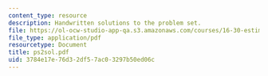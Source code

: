 ```yaml
---
content_type: resource
description: Handwritten solutions to the problem set.
file: https://ol-ocw-studio-app-qa.s3.amazonaws.com/courses/16-30-estimation-and-control-of-aerospace-systems-spring-2004/3784e17e76d32df57ac03297b50ed06c_ps2sol.pdf
file_type: application/pdf
resourcetype: Document
title: ps2sol.pdf
uid: 3784e17e-76d3-2df5-7ac0-3297b50ed06c
---
```


